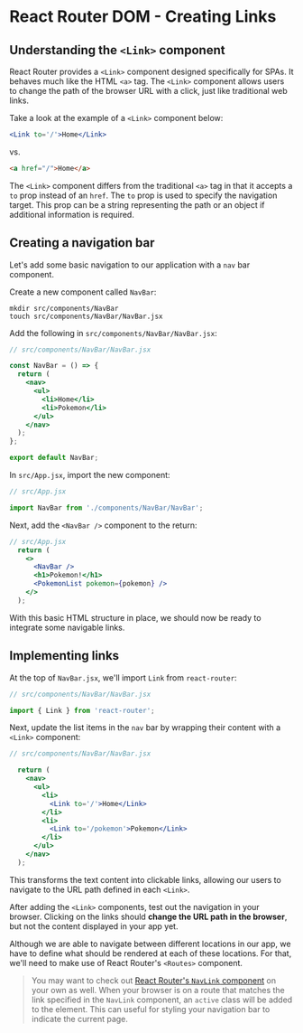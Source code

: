 # React Router DOM - Creating Links

## Understanding the `<Link>` component
React Router provides a `<Link>` component designed specifically for SPAs. It behaves much like the HTML `<a>` tag. The `<Link>` component allows users to change the path of the browser URL with a click, just like traditional web links. 

Take a look at the example of a `<Link>` component below:

```jsx
<Link to='/'>Home</Link>
```

vs.

```html
<a href="/">Home</a>
```

The `<Link>` component differs from the traditional `<a>` tag in that it accepts a `to` prop instead of an `href`. The `to` prop is used to specify the navigation target. This prop can be a string representing the path or an object if additional information is required. 

## Creating a navigation bar
Let's add some basic navigation to our application with a `nav` bar component.

Create a new component called `NavBar`:

```
mkdir src/components/NavBar
touch src/components/NavBar/NavBar.jsx
```

Add the following in `src/components/NavBar/NavBar.jsx`:

```jsx
// src/components/NavBar/NavBar.jsx

const NavBar = () => {
  return (
    <nav>
      <ul>
        <li>Home</li>
        <li>Pokemon</li>
      </ul>
    </nav>
  );
};

export default NavBar;
```

In `src/App.jsx`, import the new component:

```jsx
// src/App.jsx

import NavBar from './components/NavBar/NavBar';
```

Next, add the `<NavBar />` component to the return:

```jsx
// src/App.jsx
  return (
    <>
      <NavBar />
      <h1>Pokemon!</h1>
      <PokemonList pokemon={pokemon} />
    </>
  );
```

With this basic HTML structure in place, we should now be ready to integrate some navigable links. 

## Implementing links
At the top of `NavBar.jsx`, we'll import `Link` from `react-router`:

```jsx
// src/components/NavBar/NavBar.jsx

import { Link } from 'react-router';
```

Next, update the list items in the `nav` bar by wrapping their content with a `<Link>` component: 

```jsx
// src/components/NavBar/NavBar.jsx

  return (
    <nav>
      <ul>
        <li>
          <Link to='/'>Home</Link>
        </li>
        <li>
          <Link to='/pokemon'>Pokemon</Link>
        </li>
      </ul>
    </nav>
  );
```

This transforms the text content into clickable links, allowing our users to navigate to the URL path defined in each `<Link>`. 

After adding the `<Link>` components, test out the navigation in your browser. Clicking on the links should **change the URL path in the browser**, but not the content displayed in your app yet. 

Although we are able to navigate between different locations in our app, we have to define what should be rendered at each of these locations. For that, we'll need to make use of React Router's `<Routes>` component. 

> You may want to check out [React Router's `NavLink` component](https://reactrouter.com/start/library/navigating#navlink) on your own as well. When your browser is on a route that matches the link specified in the `NavLink` component, an `active` class will be added to the element. This can useful for styling your navigation bar to indicate the current page.  